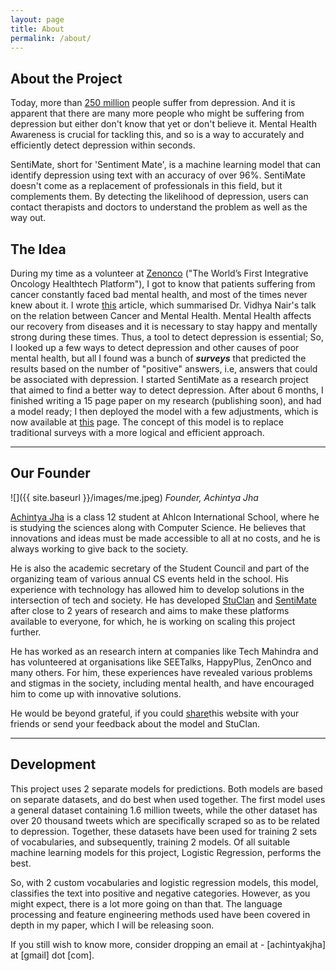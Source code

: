 ```yaml
---
layout: page
title: About
permalink: /about/
---
```


## About the Project

Today, more than [250 million](https://www.who.int/news-room/fact-sheets/detail/depression#:~:text=Depression%20is%20a%20common%20mental,overall%20global%20burden%20of%20disease.)
people suffer from depression. And it is apparent that there are many more people who might be suffering from depression but either don't know that yet or don't believe it. Mental Health Awareness is crucial for tackling this, and so is a way to accurately and efficiently detect depression within seconds.

SentiMate, short for 'Sentiment Mate', is a machine learning model that can identify depression using text with an accuracy of over 96%. SentiMate doesn't come as a replacement of professionals in this field, but it complements them. By detecting the likelihood of depression, users can contact therapists and doctors to understand the problem as well as the
way out.

## The Idea

During my time as a volunteer at [Zenonco](https://zenonco.io) ("The World’s First Integrative Oncology Healthtech Platform"), I got to know that patients suffering from cancer constantly faced bad mental health, and most of the times never knew about it. I wrote [this](https://zenonco.io/healing-circle-talks-with-dr-vidhya-nair) article, which summarised Dr. Vidhya Nair's talk on the relation between Cancer and Mental Health. Mental Health affects our recovery from diseases and it is necessary to stay happy and mentally strong during
these times. Thus, a tool to detect depression is essential; So, I looked up a few ways to detect depression and other causes of poor mental health, but all I found was a bunch of ***surveys*** that predicted the results based on the number of "positive" answers, i.e, answers that could be associated with depression. I started SentiMate as a research project that aimed to find a better way to detect depression. After about 6 months, I finished writing a 15 page paper on my research (publishing soon), and had a model ready; I then deployed the model with a few adjustments, which is now available at [this](https://sentimate.herokuapp.com) page. The concept of this model is to replace traditional surveys with a more logical and efficient approach.

---

## Our Founder

![]({{ site.baseurl }}/images/me.jpeg)
_Founder, Achintya Jha_

[Achintya Jha](https://achintyajha.in) is a class 12 student at Ahlcon International School, where he is studying the sciences along with Computer Science. He believes that innovations and ideas must be made accessible to all at no costs, and he is always working to give back to the society.

He is also the academic secretary of the Student Council and part of the organizing team of various annual CS events held in the school. His experience with technology has allowed him to develop solutions in the intersection of tech and society. He has developed [StuClan](https://stuclan.ml) and [SentiMate](https://sentimate.herokuapp.com/) after close to 2 years of research and aims to make these platforms available to everyone, for which, he is working on scaling this project further.

He has worked as an research intern at companies like Tech Mahindra and has volunteered at organisations like SEETalks, HappyPlus, ZenOnco and many others. For him, these experiences have revealed various problems and stigmas in the society, including mental health, and have encouraged him to come up with innovative solutions.

He would be beyond grateful, if you could [share](https://twitter.com/intent/tweet?original_referer=https%3A%2F%2Fsentimate.ml%2F&ref_src=twsrc%5Etfw%7Ctwcamp%5Ebuttonembed%7Ctwterm%5Eshare%7Ctwgr%5E&text=Guys%20have%20a%20look%20at%20SentiMate!!%20It%20can%20detect%20depression%20using%20text!!&url=https%3A%2F%2Fsentimate.ml&via=achintyajha05)this website with your friends or send your feedback about the model and StuClan.

---

## Development

This project uses 2 separate models for predictions. Both models are based on separate datasets, and do best when used together. The first model uses a general dataset containing 1.6 million tweets, while the other dataset has over 20 thousand tweets which are specifically scraped so as to be related to depression. Together, these datasets have been used for training 2 sets of vocabularies, and subsequently, training 2 models. Of all suitable machine learning models for this project, Logistic Regression, performs the best.

So, with 2 custom vocabularies and logistic regression models, this model, classifies the text into positive and negative categories.
However, as you might expect, there is a lot more going on than that. The language processing and feature engineering methods used have been
covered in depth in my paper, which I will be releasing soon.

If you still wish to know more, consider dropping an email at -
[achintyakjha] at [gmail] dot [com].

